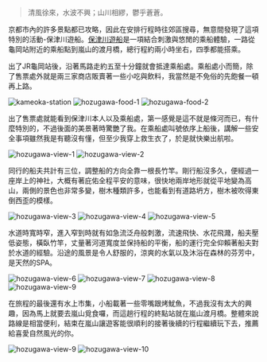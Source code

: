 > 清風徐來，水波不興；山川相繆，鬱乎蒼蒼。

京都市內的許多景點都已攻略，因此在安排行程時往郊區搜尋，無意間發現了這項特別的活動-保津川遊船。[保津川遊船](https://www.hozugawakudari.jp/zh-tw/tickets)是一項結合刺激與悠閒的乘船體驗，一路從龜岡站附近的乘船點到嵐山的渡月橋，總行程約兩小時坐右，四季都能搭乘。

出了JR龜岡站後，沿著馬路走約五至十分鐘就會抵達乘船處。乘船處小而簡，除了售票處外就是兩三家商店販賣著一些小吃與飲料，我當然是不免俗的先飽餐一頓再上路。

![kameoka-station](/img/travel/kansai-3/kameoka-station.jpg "龜岡站往乘船路上")
![hozugawa-food-1](/img/travel/kansai-3/hozugawa-food-1.jpg "乘船處小吃店")
![hozugawa-food-2](/img/travel/kansai-3/hozugawa-food-2.jpg)

出了售票處就能看到保津川本人以及乘船處，第一感覺是這不就是條河而已，有什麼特別的，不過後面的美景著時驚艷了我。在乘船處叫號依序上船後，講解一些安全事項雖然我是有聽沒有懂，但至少我穿上救生衣了，於是就快樂出航啦。

![hozugawa-view-1](/img/travel/kansai-3/hozugawa-view-1.jpg "乘船處")
![hozugawa-view-2](/img/travel/kansai-3/hozugawa-view-2.jpg)

同行的船夫共計有三位，調整船的方向全靠一根長竹竿。剛行船沒多久，便經過一座岸上的神社，大概有著庇佑全程平安的意味，很快地兩岸地形就從平地變為高山，兩側的景色也非常多變，樹木種類許多，也能看到有道路坍方，樹木被吹得東倒西歪的模樣。

![hozugawa-view-3](/img/travel/kansai-3/hozugawa-view-3.jpg "請田神社")
![hozugawa-view-4](/img/travel/kansai-3/hozugawa-view-4.jpg "沿岸風景")
![hozugawa-view-5](/img/travel/kansai-3/hozugawa-view-5.jpg)

水道時寬時窄，進入窄到時就有如急流泛舟般刺激，流速飛快、水花飛濺，船夫壓低姿態，橫臥竹竿，丈量著河道寬度並保持船的平衡，船的運行完全仰賴著船夫對於水道的經驗。沿途的風景是令人舒服的，涼爽的水氣以及沐浴在森林的芬芳中，是天然的SPA。

![hozugawa-view-6](/img/travel/kansai-3/hozugawa-view-6.jpg "狹窄水道")
![hozugawa-view-7](/img/travel/kansai-3/hozugawa-view-7.jpg "沿途風景")
![hozugawa-view-8](/img/travel/kansai-3/hozugawa-view-8.jpg)
![hozugawa-view-9](/img/travel/kansai-3/hozugawa-view-9.jpg)

在旅程的最後還有水上市集，小船載著一些零嘴跟烤魷魚，不過我沒有太大的興趣，因為馬上就要去嵐山覓食囉，而這趟行程的終點站就在嵐山渡月橋。整體來說路線是相當便利，結束在嵐山讓遊客能很順利的接著後續的行程繼續玩下去，推薦給喜愛自然風光的你。

![hozugawa-view-9](/img/travel/kansai-3/hozugawa-view-10.jpg "水上市集")
![hozugawa-view-10](/img/travel/kansai-3/hozugawa-view-11.jpg "嵐山渡月橋")
